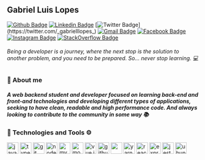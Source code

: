 ## Gabriel Luis Lopes

[![Github Badge](https://img.shields.io/badge/-Github-000?style=flat-square&logo=Github&logoColor=white&link=https://github.com/gabriellopes00)](https://github.com/gabriellopes00)
[![Linkedin Badge](https://img.shields.io/badge/-LinkedIn-blue?style=flat-square&logo=Linkedin&logoColor=white&link=https://www.linkedin.com/in/gabriel-lopes-6625631b0/)](https://www.linkedin.com/in/gabriel-lopes-6625631b0/)
[![Twitter Badge](https://img.shields.io/badge/-Twitter-1ca0f1?style=flat-square&labelColor=1ca0f1&logo=twitter&logoColor=white&link=https://twitter.com/_gabrielllopes_)](https://twitter.com/_gabrielllopes_)
[![Gmail Badge](https://img.shields.io/badge/-Gmail-D14836?&style=flat-square&logo=Gmail&logoColor=white&link=mailto:gabrielluislopes00@gmail.com)](mailto:gabrielluislopes00@gmail.com)
[![Facebook Badge](https://img.shields.io/badge/facebook-%231877F2.svg?&style=flat-square&logo=facebook&logoColor=white)](https://www.facebook.com/profile.php?id=100034920821684)
[![Instagram Badge](https://img.shields.io/badge/instagram-%23E4405F.svg?&style=flat-square&logo=instagram&logoColor=white)](https://www.instagram.com/_.gabriellopes/?hl=pt-br)
[![StackOverflow Badge](https://img.shields.io/badge/stack%20overflow-FE7A16?logo=stack-overflow&logoColor=white&style=flat-square)](https://stackoverflow.com/users/14099025/gabriel-lopes?tab=profile)

###### Being a developer is a journey, where the next stop is the solution to another problem, and you need to be prepared. So... never stop learning. 💻

### :wave: About me

##### A web backend student and developer focused on learning back-end and front-and technologies and developing different types of applications, seeking to have clean, readable and high performance code. And always looking to contribute to the community in some way 📚

### 🚀 Technologies and Tools ⚙

<div class="row">
  <img src="https://devicons.github.io/devicon/devicon.git/icons/javascript/javascript-original.svg" alt="javascript" width="30" height="30"/>
  <img src="https://devicons.github.io/devicon/devicon.git/icons/typescript/typescript-original.svg" alt="typescript" width="30" height="30"/>
  <img src="https://devicons.github.io/devicon/devicon.git/icons/git/git-original.svg" alt="git" width="30" height="30"/>
  <img src="https://devicons.github.io/devicon/devicon.git/icons/nodejs/nodejs-original.svg" alt="nodejs" width="30" height="30"/>
  <img src="https://devicons.github.io/devicon/devicon.git/icons/mysql/mysql-original.svg" alt="mysql" width="30" height="30"/>
  <img src="https://devicons.github.io/devicon/devicon.git/icons/mongodb/mongodb-original.svg" alt="mongodb" width="30" height="30"/>
  <img src="https://devicon.dev/devicon.git/icons/vuejs/vuejs-original.svg" alt="vue.js" width="30" height="30"/>  
  <img src="https://devicon.dev/devicon.git/icons/github/github-original.svg" alt="github" width="30" height="30"/>
  <img src="https://cdn.svgporn.com/logos/visual-studio-code.svg" height="30">
  <img src="https://devicon.dev/devicon.git/icons/yarn/yarn-original.svg" alt="yarn" width="30" height="30"/>
  <img src="https://devicon.dev/devicon.git/icons/react/react-original.svg" alt="react" width="30" height="30"/> 
  <img src="https://devicon.dev/devicon.git/icons/express/express-original.svg" alt="express" width="30" height="30"/>
  <img src="https://cdn.svgporn.com/logos/jest.svg" height="30" alt="jest">
  <img src="https://cdn.svgporn.com/logos/ubuntu.svg" height="30" alt="ubuntu">
</div>
